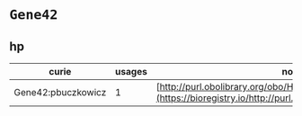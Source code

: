 # `Gene42`
## hp
| curie              |   usages | nodes                                                                                                         |
|--------------------|----------|---------------------------------------------------------------------------------------------------------------|
| Gene42:pbuczkowicz |        1 | [http://purl.obolibrary.org/obo/HP:0031809](https://bioregistry.io/http://purl.obolibrary.org/obo/HP:0031809) |
